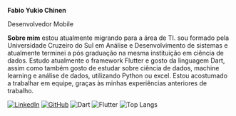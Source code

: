 **Fabio Yukio Chinen**

Desenvolvedor Mobile 

**Sobre mim** 
estou atualmente migrando para a área de TI. 
sou formado pela Universidade Cruzeiro do Sul em Análise 
e Desenvolvimento de sistemas e atualmente terminei a pós graduação
na mesma instituição em ciência de dados.
Estudo atualmente o framework Flutter e gosto da linguagem Dart,
assim como também gosto de estudar sobre ciência de dados, machine learning
e análise de dados, utilizando Python ou excel.
Estou acostumado a trabalhar em equipe, graças às minhas experiências
anteriores de trabalho.


[![LinkedIn](https://img.shields.io/badge/LinkedIn-0077B5?style=for-the-badge&logo=linkedin&logoColor=white)](linkedin.com/in/fabio-yukio-chinen-76a43b23b)
[![GitHub](https://img.shields.io/badge/GitHub-100000?style=for-the-badge&logo=github&logoColor=white)](https://github.com/fabioychinen)
![Dart](https://img.shields.io/badge/Dart-0175C2?style=for-the-badge&logo=dart&logoColor=white)
![Flutter](https://img.shields.io/badge/Flutter-02569B?style=for-the-badge&logo=flutter&logoColor=white)
![Top Langs](https://github-readme-stats-git-masterrstaa-rickstaa.vercel.app/api/top-langs/?username=fabioychinen&bg_color=000&border_color=30A3DC&title_color=E94D5F&text_color=FFF)
